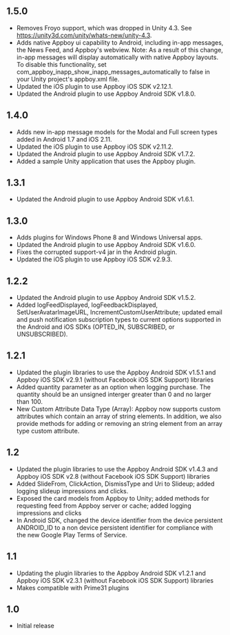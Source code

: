 ## 1.5.0
* Removes Froyo support, which was dropped in Unity 4.3. See https://unity3d.com/unity/whats-new/unity-4.3.
* Adds native Appboy ui capability to Android, including in-app messages, the News Feed, and Appboy's webview. Note: As a result of this change, in-app messages will display automatically with native Appboy layouts.  To disable this functionality, set com_appboy_inapp_show_inapp_messages_automatically to false in your Unity project's appboy.xml file.
* Updated the iOS plugin to use Appboy iOS SDK v2.12.1.
* Updated the Android plugin to use Appboy Android SDK v1.8.0.

## 1.4.0
* Adds new in-app message models for the Modal and Full screen types added in Android 1.7 and iOS 2.11.
* Updated the iOS plugin to use Appboy iOS SDK v2.11.2.
* Updated the Android plugin to use Appboy Android SDK v1.7.2.
* Added a sample Unity application that uses the Appboy plugin.

## 1.3.1
* Updated the Android plugin to use Appboy Android SDK v1.6.1.

## 1.3.0
* Adds plugins for Windows Phone 8 and Windows Universal apps.
* Updated the Android plugin to use Appboy Android SDK v1.6.0.
* Fixes the corrupted support-v4 jar in the Android plugin.
* Updated the iOS plugin to use Appboy iOS SDK v2.9.3.

## 1.2.2
* Updated the Android plugin to use Appboy Android SDK v1.5.2.
* Added logFeedDisplayed, logFeedbackDisplayed, SetUserAvatarImageURL, IncrementCustomUserAttribute; updated email and push notification subscription types to current options supported in the Android and iOS SDKs (OPTED_IN, SUBSCRIBED, or UNSUBSCRIBED).

## 1.2.1
* Updated the plugin libraries to use the Appboy Android SDK v1.5.1 and Appboy iOS SDK v2.9.1 (without Facebook iOS SDK Support) libraries
* Added quantity parameter as an option when logging purchase. The quantity should be an unsigned interger greater than 0 and no larger than 100. 
* New Custom Attribute Data Type (Array): Appboy now supports custom attributes which contain an array of string elements. In addition, we also provide methods for adding or removing an string element from an array type custom attribute.

## 1.2
* Updated the plugin libraries to use the Appboy Android SDK v1.4.3 and Appboy iOS SDK v2.8 (without Facebook iOS SDK Support) libraries
* Added SlideFrom, ClickAction, DismissType and Uri to Slideup; added logging slideup impressions and clicks.
* Exposed the card models from Appboy to Unity; added methods for requesting feed from Appboy server or cache; added logging impressions and clicks
* In Android SDK, changed the device identifier from the device persistent ANDROID_ID to a non device persistent identifier for compliance with the new Google Play Terms of Service.

## 1.1
* Updating the plugin libraries to the Appboy Android SDK v1.2.1 and Appboy iOS SDK v2.3.1 (without Facebook iOS SDK Support) libraries 
* Makes compatible with Prime31 plugins

## 1.0
* Initial release
